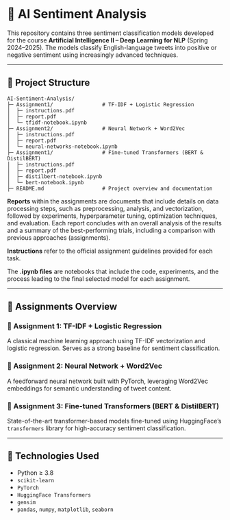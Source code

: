 # 🧠 AI Sentiment Analysis

This repository contains three sentiment classification models developed for the course **Artificial Intelligence II – Deep Learning for NLP** (Spring 2024–2025). The models classify English-language tweets into positive or negative sentiment using increasingly advanced techniques.

---

## 📂 Project Structure

```
AI-Sentiment-Analysis/
├─ Assignment1/                # TF-IDF + Logistic Regression
│  ├─ instructions.pdf    
│  ├─ report.pdf
│  └─ tfidf-notebook.ipynb
├─ Assignment2/                # Neural Network + Word2Vec
│  ├─ instructions.pdf    
│  ├─ report.pdf
│  └─ neural-networks-notebook.ipynb
├─ Assignment1/                # Fine-tuned Transformers (BERT & DistilBERT)
│  ├─ instructions.pdf    
│  ├─ report.pdf
│  ├─ distilbert-notebook.ipynb
│  └─ bert-notebook.ipynb
├─ README.md                   # Project overview and documentation
```
**Reports** within the assignments are documents that include details on data processing steps, such as preprocessing, analysis, and vectorization, followed by experiments, hyperparameter tuning, optimization techniques, and evaluation. Each report concludes with an overall analysis of the results and a summary of the best-performing trials, including a comparison with previous approaches (assignments).

**Instructions** refer to the official assignment guidelines provided for each task.

The **.ipynb files** are notebooks that include the code, experiments, and the process leading to the final selected model for each assignment.

---

## 📝 Assignments Overview

### 🔹 Assignment 1: TF-IDF + Logistic Regression
A classical machine learning approach using TF-IDF vectorization and logistic regression. Serves as a strong baseline for sentiment classification.

### 🔹 Assignment 2: Neural Network + Word2Vec
A feedforward neural network built with PyTorch, leveraging Word2Vec embeddings for semantic understanding of tweet content.

### 🔹 Assignment 3: Fine-tuned Transformers (BERT & DistilBERT)
State-of-the-art transformer-based models fine-tuned using HuggingFace’s `transformers` library for high-accuracy sentiment classification.

---

## 🧰 Technologies Used

- Python ≥ 3.8
- `scikit-learn`
- `PyTorch`
- `HuggingFace Transformers`
- `gensim`
- `pandas`, `numpy`, `matplotlib`, `seaborn`
